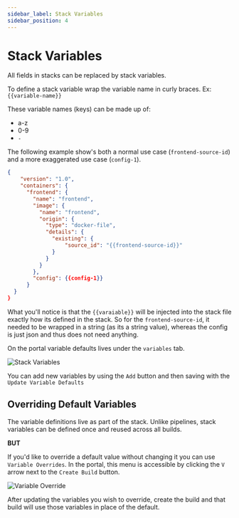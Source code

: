 ```yaml
---
sidebar_label: Stack Variables
sidebar_position: 4
---
```



# Stack Variables
All fields in stacks can be replaced by stack variables. 

To define a stack variable wrap the variable name in curly braces. Ex: `{{variable-name}}`

These variable names (keys) can be made up of: 

* a-z
* 0-9
* `-`


The following example show's both a normal use case (`frontend-source-id`) and a more exaggerated use case (`config-1`).
```json
{
    "version": "1.0",
    "containers": {
      "frontend": {
        "name": "frontend",
        "image": {
          "name": "frontend",
          "origin": {
            "type": "docker-file",
            "details": {
              "existing": {
                  "source_id": "{{frontend-source-id}}"
              }
            }
          }
        },
        "config": {{config-1}}
      }    
  }
}
```

What you'll notice is that the `{{varaiable}}` will be injected into the stack file exactly how its defined in the stack. So for the `frontend-source-id`, it needed to be wrapped in a string (as its a string value), whereas the config is just json and thus does not need anything. 

On the portal variable defaults lives under the `variables` tab. 

![Stack Variables](https://static.cycle.io/portal-docs/stacks/variables.png)

You can add new variables by using the `Add` button and then saving with the `Update Variable Defaults`

## Overriding Default Variables
The variable definitions live as part of the stack.  Unlike pipelines, stack variables can be defined once and reused across all builds.

**BUT**

If you'd like to override a default value without changing it you can use `Variable Overrides`.  In the portal, this menu is accessible by clicking the `V` arrow next to the `Create Build` button. 

![Variable Override](https://static.cycle.io/portal-docs/stacks/variable-override.png )

After updating the variables you wish to override, create the build and that build will use those variables in place of the default. 